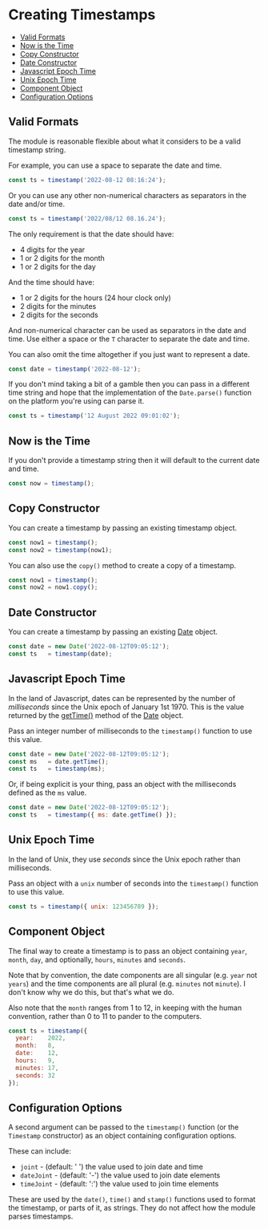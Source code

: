 # Creating Timestamps

- [Valid Formats](#valid-formats)
- [Now is the Time](#now-is-the-time)
- [Copy Constructor](#copy-constructor)
- [Date Constructor](#date-constructor)
- [Javascript Epoch Time](#javascript-epoch-time)
- [Unix Epoch Time](#unix-epoch-time)
- [Component Object](#component-object)
- [Configuration Options](#configuration-options)

## Valid Formats

The module is reasonable flexible about what it considers to be a
valid timestamp string.

For example, you can use a space to separate the date and time.

```js
const ts = timestamp('2022-08-12 08:16:24');
```

Or you can use any other non-numerical characters as separators in the
date and/or time.

```js
const ts = timestamp('2022/08/12 08.16.24');
```

The only requirement is that the date should have:

* 4 digits for the year
* 1 or 2 digits for the month
* 1 or 2 digits for the day

And the time should have:

* 1 or 2 digits for the hours (24 hour clock only)
* 2 digits for the minutes
* 2 digits for the seconds

And non-numerical character can be used as separators in the date and time.
Use either a space or the `T` character to separate the date and time.

You can also omit the time altogether if you just want to represent a date.

```js
const date = timestamp('2022-08-12');
```

If you don't mind taking a bit of a gamble then you can pass in a different
time string and hope that the implementation of the `Date.parse()` function
on the platform you're using can parse it.

```js
const ts = timestamp('12 August 2022 09:01:02');
```

## Now is the Time

If you don't provide a timestamp string then it will default to the current
date and time.

```js
const now = timestamp();
```

## Copy Constructor

You can create a timestamp by passing an existing timestamp object.

```js
const now1 = timestamp();
const now2 = timestamp(now1);
```

You can also use the `copy()` method to create a copy of a timestamp.

```js
const now1 = timestamp();
const now2 = now1.copy();
```

## Date Constructor

You can create a timestamp by passing an existing [Date](https://developer.mozilla.org/en-US/docs/Web/JavaScript/Reference/Global_Objects/Date) object.

```js
const date = new Date('2022-08-12T09:05:12');
const ts   = timestamp(date);
```

## Javascript Epoch Time

In the land of Javascript, dates can be represented by the number
of *milliseconds* since the Unix epoch of January 1st 1970.  This is
the value returned by the
[getTime()](https://developer.mozilla.org/en-US/docs/Web/JavaScript/Reference/Global_Objects/Date/getTime)
method of the [Date](https://developer.mozilla.org/en-US/docs/Web/JavaScript/Reference/Global_Objects/Date)
object.

Pass an integer number of milliseconds to the `timestamp()` function
to use this value.

```js
const date = new Date('2022-08-12T09:05:12');
const ms   = date.getTime();
const ts   = timestamp(ms);
```

Or, if being explicit is your thing, pass an object with the milliseconds
defined as the `ms` value.

```js
const date = new Date('2022-08-12T09:05:12');
const ts   = timestamp({ ms: date.getTime() });
```

## Unix Epoch Time

In the land of Unix, they use *seconds* since the Unix epoch rather than
milliseconds.

Pass an object with a `unix` number of seconds into the `timestamp()` function
to use this value.

```js
const ts = timestamp({ unix: 123456789 });
```

## Component Object

The final way to create a timestamp is to pass an object containing
`year`, `month`, `day`, and optionally, `hours`, `minutes` and `seconds`.

Note that by convention, the date components are all singular (e.g. `year` not
`years`) and the time components are all plural (e.g. `minutes` not `minute`).
I don't know why we do this, but that's what we do.

Also note that the `month` ranges from 1 to 12, in keeping with the human convention,
rather than 0 to 11 to pander to the computers.

```js
const ts = timestamp({
  year:    2022,
  month:   8,
  date:    12,
  hours:   9,
  minutes: 17,
  seconds: 32
});
```

## Configuration Options

A second argument can be passed to the `timestamp()` function (or the `Timestamp` constructor)
as an object containing configuration options.

These can include:

* `joint` - (default: ' ') the value used to join date and time
* `dateJoint` - (default: '-') the value used to join date elements
* `timeJoint` - (default: ':') the value used to join time elements

These are used by the `date()`, `time()` and `stamp()` functions used to format
the timestamp, or parts of it, as strings.  They do not affect how the module
parses timestamps.